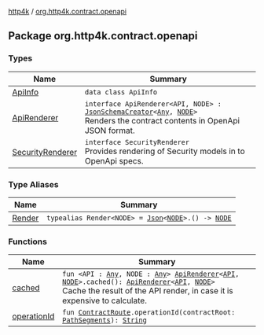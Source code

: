 [http4k](../index.md) / [org.http4k.contract.openapi](./index.md)

## Package org.http4k.contract.openapi

### Types

| Name | Summary |
|---|---|
| [ApiInfo](-api-info/index.md) | `data class ApiInfo` |
| [ApiRenderer](-api-renderer/index.md) | `interface ApiRenderer<API, NODE> : `[`JsonSchemaCreator`](../org.http4k.util/-json-schema-creator/index.md)`<`[`Any`](https://kotlinlang.org/api/latest/jvm/stdlib/kotlin/-any/index.html)`, `[`NODE`](-api-renderer/index.md#NODE)`>`<br>Renders the contract contents in OpenApi JSON format. |
| [SecurityRenderer](-security-renderer/index.md) | `interface SecurityRenderer`<br>Provides rendering of Security models in to OpenApi specs. |

### Type Aliases

| Name | Summary |
|---|---|
| [Render](-render.md) | `typealias Render<NODE> = `[`Json`](../org.http4k.format/-json/index.md)`<`[`NODE`](-render.md#NODE)`>.() -> `[`NODE`](-render.md#NODE) |

### Functions

| Name | Summary |
|---|---|
| [cached](cached.md) | `fun <API : `[`Any`](https://kotlinlang.org/api/latest/jvm/stdlib/kotlin/-any/index.html)`, NODE : `[`Any`](https://kotlinlang.org/api/latest/jvm/stdlib/kotlin/-any/index.html)`> `[`ApiRenderer`](-api-renderer/index.md)`<`[`API`](cached.md#API)`, `[`NODE`](cached.md#NODE)`>.cached(): `[`ApiRenderer`](-api-renderer/index.md)`<`[`API`](cached.md#API)`, `[`NODE`](cached.md#NODE)`>`<br>Cache the result of the API render, in case it is expensive to calculate. |
| [operationId](operation-id.md) | `fun `[`ContractRoute`](../org.http4k.contract/-contract-route/index.md)`.operationId(contractRoot: `[`PathSegments`](../org.http4k.contract/-path-segments/index.md)`): `[`String`](https://kotlinlang.org/api/latest/jvm/stdlib/kotlin/-string/index.html) |
